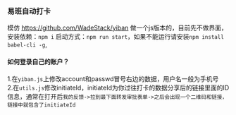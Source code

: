 ### 易班自动打卡
模仿 https://github.com/WadeStack/yiban 做一个js版本的，目前先不做界面，安装依赖：`npm i`
启动方式：`npm run start`，如果不能运行请安装`npm install babel-cli -g`,
#### 如何登录自己的账户？ 
1.在`yiban.js`上修改account和passwd冒号右边的数据，用户名一般为手机号  
2.在`utils.js`修改initiateId，initiateId为你过往打卡的数据分享后的链接里面的ID信息，通常在打开后`我的反馈->拉到最下面转发审批表单->之后会出现一个二维码和链接，链接中就包含了initiateId`
